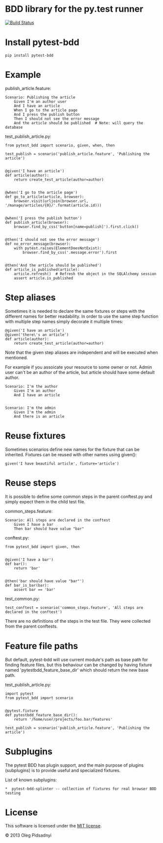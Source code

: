 BDD library for the py.test runner
===================================

[![Build Status](https://api.travis-ci.org/olegpidsadnyi/pytest-bdd.png)](https://travis-ci.org/olegpidsadnyi/pytest-bdd)


Install pytest-bdd
=================

	pip install pytest-bdd


Example
=======

publish_article.feature:

    Scenario: Publishing the article
        Given I'm an author user
        And I have an article
        When I go to the article page
        And I press the publish button
        Then I should not see the error message
        And the article should be published  # Note: will query the database


test_publish_article.py:

	from pytest_bdd import scenario, given, when, then

	test_publish = scenario('publish_article.feature', 'Publishing the article')


	@given('I have an article')
	def article(author):
		return create_test_article(author=author)


	@when('I go to the article page')
	def go_to_article(article, browser):
		browser.visit(urljoin(browser.url, '/manage/articles/{0}/'.format(article.id)))


	@when('I press the publish button')
	def publish_article(browser):
		browser.find_by_css('button[name=publish]').first.click()


	@then('I should not see the error message')
	def no_error_message(browser):
	    with pytest.raises(ElementDoesNotExist):
	        browser.find_by_css('.message.error').first


	@then('And the article should be published')
	def article_is_published(article):
		article.refresh()  # Refresh the object in the SQLAlchemy session
		assert article.is_published


Step aliases
============

Sometimes it is needed to declare the same fixtures or steps with the different names
for better readability.
In order to use the same step function with multiple step names simply
decorate it multiple times:


	@given('I have an article')
	@given('there\'s an article')
	def article(author):
		return create_test_article(author=author)

Note that the given step aliases are independent and will be executed when mentioned.

For example if you assoicate your resource to some owner or not. Admin user can't be an
author of the article, but article should have some default author.

	Scenario: I'm the author
		Given I'm an author
		And I have an article


	Scenario: I'm the admin
		Given I'm the admin
		And there is an article


Reuse fixtures
================

Sometimes scenarios define new names for the fixture that can be inherited.
Fixtures can be reused with other names using given():

	given('I have beautiful article', fixture='article')


Reuse steps
===========

It is possible to define some common steps in the parent conftest.py and simply
expect them in the child test file.

common_steps.feature:

	Scenario: All steps are declared in the conftest
	    Given I have a bar
	    Then bar should have value "bar"


conftest.py:

	from pytest_bdd import given, then


	@given('I have a bar')
	def bar():
	    return 'bar'


	@then('bar should have value "bar"')
	def bar_is_bar(bar):
	    assert bar == 'bar'

test_common.py:

	test_conftest = scenario('common_steps.feature', 'All steps are declared in the conftest')


There are no definitions of the steps in the test file. They were collected from the parent
conftests.


Feature file paths
==================

But default, pytest-bdd will use current module's path as base path for finding feature files, but this behaviour can
be changed by having fixture named 'pytestbdd_feature_base_dir' which should return the new base path.

test_publish_article.py:

    import pytest
    from pytest_bdd import scenario


    @pytest.fixture
    def pytestbdd_feature_base_dir():
        return '/home/user/projects/foo.bar/features'

    test_publish = scenario('publish_article.feature', 'Publishing the article')


Subplugins
==========

The pytest BDD has plugin support, and the main purpose of plugins (subplugins) is to provide useful and specialized
fixtures.

List of known subplugins:

    *  pytest-bdd-splinter -- collection of fixtures for real browser BDD testing


License
=======

This software is licensed under the [MIT license](http://en.wikipedia.org/wiki/MIT_License>).

© 2013 Oleg Pidsadnyi